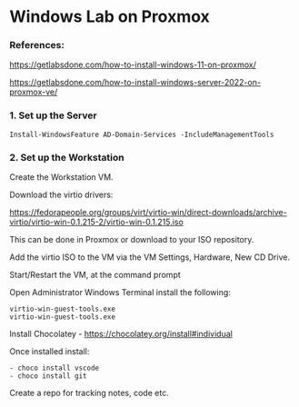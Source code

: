 # Windows Lab on Proxmox

### References:
https://getlabsdone.com/how-to-install-windows-11-on-proxmox/

https://getlabsdone.com/how-to-install-windows-server-2022-on-proxmox-ve/

### 1. Set up the Server

```
Install-WindowsFeature AD-Domain-Services -IncludeManagementTools
```

### 2. Set up the Workstation

Create the Workstation VM.

Download the virtio drivers:

https://fedorapeople.org/groups/virt/virtio-win/direct-downloads/archive-virtio/virtio-win-0.1.215-2/virtio-win-0.1.215.iso

This can be done in Proxmox or download to your ISO repository.

Add the virtio ISO to the VM via the VM Settings, Hardware, New CD Drive.

Start/Restart the VM, at the command prompt

Open Administrator Windows Terminal install the following:
```
virtio-win-guest-tools.exe
virtio-win-guest-tools.exe
```
Install Chocolatey - https://chocolatey.org/install#individual

Once installed install:
    
    - choco install vscode
    - choco install git

Create a repo for tracking notes, code etc.

